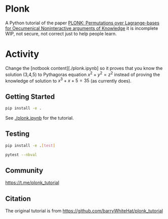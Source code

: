 # Plonk

A Python tutorial of the paper [PLONK: Permutations over Lagrange-bases for Oecumenical Noninteractive arguments of Knowledge](https://eprint.iacr.org/2019/953) it is incomplete WIP, not secure, not correct just to help people learn.

# Activity
Change the [notbook content][./plonk.ipynb] so it proves that you know the solution (3,4,5) to Pythagoras equation $x^2 + y^2 = z^2$ instead of proving the knowledge of solution to $x^3 + x + 5 = 35$ (as currently does).

## Getting Started

```bash
pip install -e .
```

See [./plonk.ipynb](./plonk.ipynb) for the tutorial.

## Testing

```bash
pip install -e .[test]
```

```bash
pytest --nbval
```
## Community

https://t.me/plonk_tutorial

## Citation

The original tutorial is from https://github.com/barryWhiteHat/plonk_tutorial